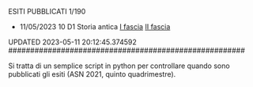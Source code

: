 ESITI PUBBLICATI 1/190 

- 11/05/2023 10 D1  Storia antica	 [I fascia](https://asn21.cineca.it/pubblico/miur/esito/10%252FD1/1/5) [II fascia](https://asn21.cineca.it/pubblico/miur/esito/10%252FD1/2/5) 

UPDATED 2023-05-11 20:12:45.374592
######################################################

Si tratta di un semplice script in python per controllare quando sono pubblicati gli esiti (ASN 2021, quinto quadrimestre).

